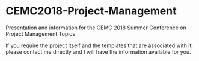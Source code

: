 # CEMC2018-Project-Management
Presentation and information for the CEMC 2018 Summer Conference on Project Management Topics

If you require the project itself and the templates that are associated with it, please contact me directly and I will have the information available for you.
